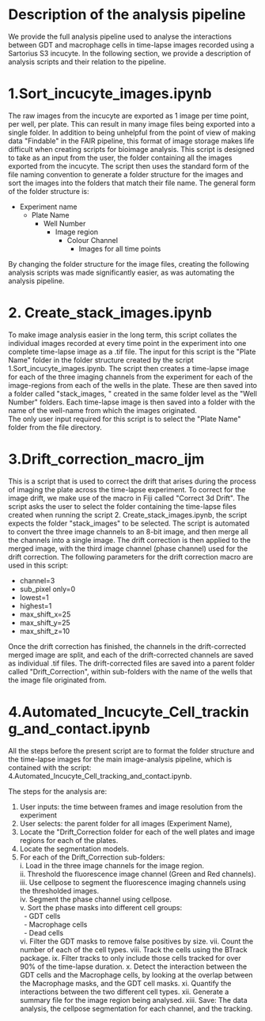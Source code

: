 # Description of the analysis pipeline

We provide the full analysis pipeline used to analyse the interactions between GDT and macrophage cells in time-lapse images recorded using a Sartorius S3 incucyte. In the following section, we provide a description of analysis scripts and their relation to the pipeline.  

# 1.Sort_incucyte_images.ipynb 
The raw images from the incucyte are exported as 1 image per time point, per well, per plate. This can result in many image files being exported into a single folder. In addition to being unhelpful from the point of view of making data "Findable" in the FAIR pipeline, this format of image storage makes life difficult when creating scripts for bioimage analysis. This script is designed to take as an input from the user, the folder containing all the images exported from the incucyte. The script then uses the standard form of the file naming convention to generate a folder structure for the images and sort the images into the folders that match their file name. The general form of the folder structure is: 
- Experiment name
  - Plate Name
      - Well Number
          - Image region
              - Colour Channel
                  - Images for all time points

By changing the folder structure for the image files, creating the following analysis scripts was made significantly easier, as was automating the analysis pipeline. 


# 2. Create_stack_images.ipynb 
To make image analysis easier in the long term, this script collates the individual images recorded at every time point in the experiment into one complete time-lapse image as a .tif file. The input for this script is the "Plate Name" folder in the folder structure created by the script 1.Sort_incucyte_images.ipynb. The script then creates a time-lapse image for each of the three imaging channels from the experiment for each of the image-regions from each of the wells in the plate. These are then saved into a folder called "stack_images, " created in the same folder level as the "Well Number" folders. Each time-lapse image is then saved into a folder with the name of the well-name from which the images originated.  
The only user input required for this script is to select the "Plate Name" folder from the file directory. 

# 3.Drift_correction_macro_ijm
This is a script that is used to correct the drift that arises during the process of imaging the plate across the time-lapse experiment. To correct for the image drift, we make use of the macro in Fiji called "Correct 3d Drift". The script asks the user to select the folder containing the time-lapse files created when running the script 2. Create_stack_images.ipynb, the script expects the folder "stack_images" to be selected. The script is automated to convert the three image channels to an 8-bit image, and then merge all the channels into a single image. The drift correction is then applied to the merged image, with the third image channel (phase channel) used for the drift correction. The following parameters for the drift correction macro are used in this script: 
  - channel=3
  - sub_pixel only=0
  - lowest=1
  - highest=1
  - max_shift_x=25
  - max_shift_y=25
  - max_shift_z=10

Once the drift correction has finished, the channels in the drift-corrected merged image are split, and each of the drift-corrected channels are saved as individual .tif files. The drift-corrected files are saved into a parent folder called "Drift_Correction", within sub-folders with the name of the wells that the image file originated from. 

# 4.Automated_Incucyte_Cell_tracking_and_contact.ipynb
All the steps before the present script are to format the folder structure and the time-lapse images for the main image-analysis pipeline, which is contained with the script: 4.Automated_Incucyte_Cell_tracking_and_contact.ipynb. 

The steps for the analysis are: 
1. User inputs: the time between frames and image resolution from the experiment
2. User selects: the parent folder for all images (Experiment Name),
3. Locate the "Drift_Correction folder for each of the well plates and image regions for each of the plates. 
4. Locate the segmentation models.
5. For each of the Drift_Correction sub-folders:  
    i. Load in the three image channels for the image region.  
   ii. Threshold the fluorescence image channel (Green and Red channels).  
  iii. Use cellpose to segment the fluorescence imaging channels using the thresholded images.  
   iv. Segment the phase channel using cellpose.  
    v. Sort the phase masks into different cell groups:  
       &nbsp;    - GDT cells   
       &nbsp;    - Macrophage cells  
       &nbsp;    - Dead cells  
   vi. Filter the GDT masks to remove false positives by size.
  vii. Count the number of each of the cell types.
 viii. Track the cells using the BTrack package.
   ix. Filter tracks to only include those cells tracked for over 90% of the time-lapse duration.
    x. Detect the interaction between the GDT cells and the Macrophage cells, by looking at the overlap between the Macrophage masks, and the GDT cell masks.
   xi. Quantify the interactions between the two different cell types.
  xii. Generate a summary file for the image region being analysed.
 xiii. Save: The data analysis, the cellpose segmentation for each channel, and the tracking. 






















